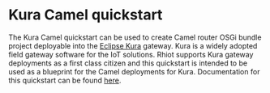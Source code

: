 # Kura Camel quickstart


The Kura Camel quickstart can be used to create Camel router OSGi bundle project deployable into the 
[Eclipse Kura](https://www.eclipse.org/kura) gateway. Kura is a widely adopted field gateway software for the
IoT solutions. Rhiot supports Kura gateway deployments as a first class citizen and this quickstart is intended to be
used as a blueprint for the Camel deployments for Kura.
Documentation for this quickstart
can be found [here](https://github.com/rhiot/rhiot/blob/master/docs/readme.md#kura-camel-quickstart).